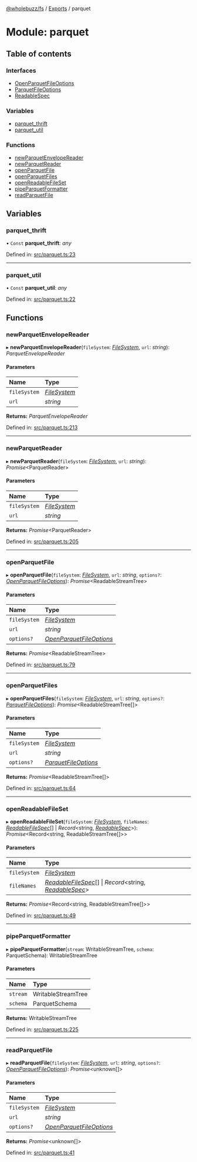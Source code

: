[@wholebuzz/fs](../README.md) / [Exports](../modules.md) / parquet

# Module: parquet

## Table of contents

### Interfaces

- [OpenParquetFileOptions](../interfaces/parquet.openparquetfileoptions.md)
- [ParquetFileOptions](../interfaces/parquet.parquetfileoptions.md)
- [ReadableSpec](../interfaces/parquet.readablespec.md)

### Variables

- [parquet\_thrift](parquet.md#parquet_thrift)
- [parquet\_util](parquet.md#parquet_util)

### Functions

- [newParquetEnvelopeReader](parquet.md#newparquetenvelopereader)
- [newParquetReader](parquet.md#newparquetreader)
- [openParquetFile](parquet.md#openparquetfile)
- [openParquetFiles](parquet.md#openparquetfiles)
- [openReadableFileSet](parquet.md#openreadablefileset)
- [pipeParquetFormatter](parquet.md#pipeparquetformatter)
- [readParquetFile](parquet.md#readparquetfile)

## Variables

### parquet\_thrift

• `Const` **parquet\_thrift**: *any*

Defined in: [src/parquet.ts:23](https://github.com/wholebuzz/fs/blob/master/src/parquet.ts#L23)

___

### parquet\_util

• `Const` **parquet\_util**: *any*

Defined in: [src/parquet.ts:22](https://github.com/wholebuzz/fs/blob/master/src/parquet.ts#L22)

## Functions

### newParquetEnvelopeReader

▸ **newParquetEnvelopeReader**(`fileSystem`: [*FileSystem*](../classes/fs.filesystem.md), `url`: *string*): *ParquetEnvelopeReader*

#### Parameters

| Name | Type |
| :------ | :------ |
| `fileSystem` | [*FileSystem*](../classes/fs.filesystem.md) |
| `url` | *string* |

**Returns:** *ParquetEnvelopeReader*

Defined in: [src/parquet.ts:213](https://github.com/wholebuzz/fs/blob/master/src/parquet.ts#L213)

___

### newParquetReader

▸ **newParquetReader**(`fileSystem`: [*FileSystem*](../classes/fs.filesystem.md), `url`: *string*): *Promise*<ParquetReader\>

#### Parameters

| Name | Type |
| :------ | :------ |
| `fileSystem` | [*FileSystem*](../classes/fs.filesystem.md) |
| `url` | *string* |

**Returns:** *Promise*<ParquetReader\>

Defined in: [src/parquet.ts:205](https://github.com/wholebuzz/fs/blob/master/src/parquet.ts#L205)

___

### openParquetFile

▸ **openParquetFile**(`fileSystem`: [*FileSystem*](../classes/fs.filesystem.md), `url`: *string*, `options?`: [*OpenParquetFileOptions*](../interfaces/parquet.openparquetfileoptions.md)): *Promise*<ReadableStreamTree\>

#### Parameters

| Name | Type |
| :------ | :------ |
| `fileSystem` | [*FileSystem*](../classes/fs.filesystem.md) |
| `url` | *string* |
| `options?` | [*OpenParquetFileOptions*](../interfaces/parquet.openparquetfileoptions.md) |

**Returns:** *Promise*<ReadableStreamTree\>

Defined in: [src/parquet.ts:79](https://github.com/wholebuzz/fs/blob/master/src/parquet.ts#L79)

___

### openParquetFiles

▸ **openParquetFiles**(`fileSystem`: [*FileSystem*](../classes/fs.filesystem.md), `url`: *string*, `options?`: [*ParquetFileOptions*](../interfaces/parquet.parquetfileoptions.md)): *Promise*<ReadableStreamTree[]\>

#### Parameters

| Name | Type |
| :------ | :------ |
| `fileSystem` | [*FileSystem*](../classes/fs.filesystem.md) |
| `url` | *string* |
| `options?` | [*ParquetFileOptions*](../interfaces/parquet.parquetfileoptions.md) |

**Returns:** *Promise*<ReadableStreamTree[]\>

Defined in: [src/parquet.ts:64](https://github.com/wholebuzz/fs/blob/master/src/parquet.ts#L64)

___

### openReadableFileSet

▸ **openReadableFileSet**(`fileSystem`: [*FileSystem*](../classes/fs.filesystem.md), `fileNames`: [*ReadableFileSpec*](../interfaces/util.readablefilespec.md)[] \| *Record*<string, [*ReadableSpec*](../interfaces/parquet.readablespec.md)\>): *Promise*<Record<string, ReadableStreamTree[]\>\>

#### Parameters

| Name | Type |
| :------ | :------ |
| `fileSystem` | [*FileSystem*](../classes/fs.filesystem.md) |
| `fileNames` | [*ReadableFileSpec*](../interfaces/util.readablefilespec.md)[] \| *Record*<string, [*ReadableSpec*](../interfaces/parquet.readablespec.md)\> |

**Returns:** *Promise*<Record<string, ReadableStreamTree[]\>\>

Defined in: [src/parquet.ts:49](https://github.com/wholebuzz/fs/blob/master/src/parquet.ts#L49)

___

### pipeParquetFormatter

▸ **pipeParquetFormatter**(`stream`: WritableStreamTree, `schema`: ParquetSchema): WritableStreamTree

#### Parameters

| Name | Type |
| :------ | :------ |
| `stream` | WritableStreamTree |
| `schema` | ParquetSchema |

**Returns:** WritableStreamTree

Defined in: [src/parquet.ts:225](https://github.com/wholebuzz/fs/blob/master/src/parquet.ts#L225)

___

### readParquetFile

▸ **readParquetFile**(`fileSystem`: [*FileSystem*](../classes/fs.filesystem.md), `url`: *string*, `options?`: [*OpenParquetFileOptions*](../interfaces/parquet.openparquetfileoptions.md)): *Promise*<unknown[]\>

#### Parameters

| Name | Type |
| :------ | :------ |
| `fileSystem` | [*FileSystem*](../classes/fs.filesystem.md) |
| `url` | *string* |
| `options?` | [*OpenParquetFileOptions*](../interfaces/parquet.openparquetfileoptions.md) |

**Returns:** *Promise*<unknown[]\>

Defined in: [src/parquet.ts:41](https://github.com/wholebuzz/fs/blob/master/src/parquet.ts#L41)
